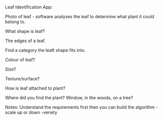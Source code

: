 ﻿Leaf Identification App:

Photo of leaf - software analyses the leaf to determine what plant it could belong to.

What shape is leaf?

The edges of a leaf.

Find a category the leaft shape fits into.

Colour of leaf?

Size?

Texture/surface?

How is leaf attached to plant?

Where did you find the plant? Window, in the woods, on a tree?

Notes:
Understand the requirements first then you can build the algorithm  - scale up or down -veriety

